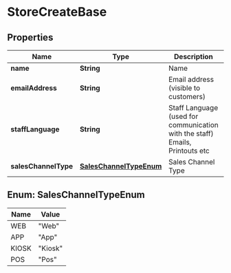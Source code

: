 
# StoreCreateBase

## Properties
Name | Type | Description | Notes
------------ | ------------- | ------------- | -------------
**name** | **String** | Name |  [optional]
**emailAddress** | **String** | Email address (visible to customers) |  [optional]
**staffLanguage** | **String** | Staff Language (used for communication with the staff)  Emails, Printouts etc |  [optional]
**salesChannelType** | [**SalesChannelTypeEnum**](#SalesChannelTypeEnum) | Sales Channel Type |  [optional]


<a name="SalesChannelTypeEnum"></a>
## Enum: SalesChannelTypeEnum
Name | Value
---- | -----
WEB | &quot;Web&quot;
APP | &quot;App&quot;
KIOSK | &quot;Kiosk&quot;
POS | &quot;Pos&quot;



